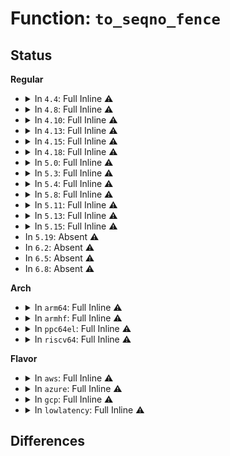 # Function: <code>to_seqno_fence</code>

## Status
<b>Regular</b>
<ul>
<li>
<details>
<summary>In <code>4.4</code>: Full Inline ⚠️</summary>

**Collision:** Unique Static

**Inline:** Full

**Transformation:** False

**Instances:**

```
In drivers/dma-buf/seqno-fence.c (ffffffff815a59a5)
Location: include/linux/seqno-fence.h:50
Inline: True
Inline callers:
  - drivers/dma-buf/seqno-fence.c:seqno_fence_get_driver_name
  - drivers/dma-buf/seqno-fence.c:seqno_fence_get_timeline_name
  - drivers/dma-buf/seqno-fence.c:seqno_enable_signaling
  - drivers/dma-buf/seqno-fence.c:seqno_signaled
  - drivers/dma-buf/seqno-fence.c:seqno_wait
  - drivers/dma-buf/seqno-fence.c:seqno_release
```
</details>
</li>
<li>
<details>
<summary>In <code>4.8</code>: Full Inline ⚠️</summary>

**Collision:** Unique Static

**Inline:** Full

**Transformation:** False

**Instances:**

```
In drivers/dma-buf/seqno-fence.c (ffffffff815fcc95)
Location: include/linux/seqno-fence.h:50
Inline: True
Inline callers:
  - drivers/dma-buf/seqno-fence.c:seqno_wait
  - drivers/dma-buf/seqno-fence.c:seqno_release
  - drivers/dma-buf/seqno-fence.c:seqno_signaled
  - drivers/dma-buf/seqno-fence.c:seqno_enable_signaling
  - drivers/dma-buf/seqno-fence.c:seqno_fence_get_timeline_name
  - drivers/dma-buf/seqno-fence.c:seqno_fence_get_driver_name
```
</details>
</li>
<li>
<details>
<summary>In <code>4.10</code>: Full Inline ⚠️</summary>

**Collision:** Unique Static

**Inline:** Full

**Transformation:** False

**Instances:**

```
In drivers/dma-buf/seqno-fence.c (ffffffff8162b305)
Location: include/linux/seqno-fence.h:50
Inline: True
Inline callers:
  - drivers/dma-buf/seqno-fence.c:seqno_wait
  - drivers/dma-buf/seqno-fence.c:seqno_release
  - drivers/dma-buf/seqno-fence.c:seqno_signaled
  - drivers/dma-buf/seqno-fence.c:seqno_enable_signaling
  - drivers/dma-buf/seqno-fence.c:seqno_fence_get_timeline_name
  - drivers/dma-buf/seqno-fence.c:seqno_fence_get_driver_name
```
</details>
</li>
<li>
<details>
<summary>In <code>4.13</code>: Full Inline ⚠️</summary>

**Collision:** Unique Static

**Inline:** Full

**Transformation:** False

**Instances:**

```
In drivers/dma-buf/seqno-fence.c (ffffffff81640a85)
Location: include/linux/seqno-fence.h:50
Inline: True
Inline callers:
  - drivers/dma-buf/seqno-fence.c:seqno_wait
  - drivers/dma-buf/seqno-fence.c:seqno_release
  - drivers/dma-buf/seqno-fence.c:seqno_signaled
  - drivers/dma-buf/seqno-fence.c:seqno_enable_signaling
  - drivers/dma-buf/seqno-fence.c:seqno_fence_get_timeline_name
  - drivers/dma-buf/seqno-fence.c:seqno_fence_get_driver_name
```
</details>
</li>
<li>
<details>
<summary>In <code>4.15</code>: Full Inline ⚠️</summary>

**Collision:** Unique Static

**Inline:** Full

**Transformation:** False

**Instances:**

```
In drivers/dma-buf/seqno-fence.c (ffffffff816a9865)
Location: include/linux/seqno-fence.h:50
Inline: True
Inline callers:
  - drivers/dma-buf/seqno-fence.c:seqno_wait
  - drivers/dma-buf/seqno-fence.c:seqno_release
  - drivers/dma-buf/seqno-fence.c:seqno_signaled
  - drivers/dma-buf/seqno-fence.c:seqno_enable_signaling
  - drivers/dma-buf/seqno-fence.c:seqno_fence_get_timeline_name
  - drivers/dma-buf/seqno-fence.c:seqno_fence_get_driver_name
```
</details>
</li>
<li>
<details>
<summary>In <code>4.18</code>: Full Inline ⚠️</summary>

**Collision:** Unique Static

**Inline:** Full

**Transformation:** False

**Instances:**

```
In drivers/dma-buf/seqno-fence.c (ffffffff816e5d75)
Location: include/linux/seqno-fence.h:50
Inline: True
Inline callers:
  - drivers/dma-buf/seqno-fence.c:seqno_wait
  - drivers/dma-buf/seqno-fence.c:seqno_release
  - drivers/dma-buf/seqno-fence.c:seqno_signaled
  - drivers/dma-buf/seqno-fence.c:seqno_enable_signaling
  - drivers/dma-buf/seqno-fence.c:seqno_fence_get_timeline_name
  - drivers/dma-buf/seqno-fence.c:seqno_fence_get_driver_name
```
</details>
</li>
<li>
<details>
<summary>In <code>5.0</code>: Full Inline ⚠️</summary>

**Collision:** Unique Static

**Inline:** Full

**Transformation:** False

**Instances:**

```
In drivers/dma-buf/seqno-fence.c (ffffffff81709105)
Location: include/linux/seqno-fence.h:50
Inline: True
Inline callers:
  - drivers/dma-buf/seqno-fence.c:seqno_wait
  - drivers/dma-buf/seqno-fence.c:seqno_release
  - drivers/dma-buf/seqno-fence.c:seqno_signaled
  - drivers/dma-buf/seqno-fence.c:seqno_enable_signaling
  - drivers/dma-buf/seqno-fence.c:seqno_fence_get_timeline_name
  - drivers/dma-buf/seqno-fence.c:seqno_fence_get_driver_name
```
</details>
</li>
<li>
<details>
<summary>In <code>5.3</code>: Full Inline ⚠️</summary>

**Collision:** Unique Static

**Inline:** Full

**Transformation:** False

**Instances:**

```
In drivers/dma-buf/seqno-fence.c (ffffffff817448a5)
Location: include/linux/seqno-fence.h:42
Inline: True
Inline callers:
  - drivers/dma-buf/seqno-fence.c:seqno_wait
  - drivers/dma-buf/seqno-fence.c:seqno_release
  - drivers/dma-buf/seqno-fence.c:seqno_signaled
  - drivers/dma-buf/seqno-fence.c:seqno_enable_signaling
  - drivers/dma-buf/seqno-fence.c:seqno_fence_get_timeline_name
  - drivers/dma-buf/seqno-fence.c:seqno_fence_get_driver_name
```
</details>
</li>
<li>
<details>
<summary>In <code>5.4</code>: Full Inline ⚠️</summary>

**Collision:** Unique Static

**Inline:** Full

**Transformation:** False

**Instances:**

```
In drivers/dma-buf/seqno-fence.c (ffffffff81768a55)
Location: include/linux/seqno-fence.h:42
Inline: True
Inline callers:
  - drivers/dma-buf/seqno-fence.c:seqno_wait
  - drivers/dma-buf/seqno-fence.c:seqno_release
  - drivers/dma-buf/seqno-fence.c:seqno_signaled
  - drivers/dma-buf/seqno-fence.c:seqno_enable_signaling
  - drivers/dma-buf/seqno-fence.c:seqno_fence_get_timeline_name
  - drivers/dma-buf/seqno-fence.c:seqno_fence_get_driver_name
```
</details>
</li>
<li>
<details>
<summary>In <code>5.8</code>: Full Inline ⚠️</summary>

**Collision:** Unique Static

**Inline:** Full

**Transformation:** False

**Instances:**

```
In drivers/dma-buf/seqno-fence.c (ffffffff81829955)
Location: include/linux/seqno-fence.h:42
Inline: True
Inline callers:
  - drivers/dma-buf/seqno-fence.c:seqno_wait
  - drivers/dma-buf/seqno-fence.c:seqno_release
  - drivers/dma-buf/seqno-fence.c:seqno_signaled
  - drivers/dma-buf/seqno-fence.c:seqno_enable_signaling
  - drivers/dma-buf/seqno-fence.c:seqno_fence_get_timeline_name
  - drivers/dma-buf/seqno-fence.c:seqno_fence_get_driver_name
```
</details>
</li>
<li>
<details>
<summary>In <code>5.11</code>: Full Inline ⚠️</summary>

**Collision:** Unique Static

**Inline:** Full

**Transformation:** False

**Instances:**

```
In drivers/dma-buf/seqno-fence.c (ffffffff8183a335)
Location: include/linux/seqno-fence.h:42
Inline: True
Inline callers:
  - drivers/dma-buf/seqno-fence.c:seqno_wait
  - drivers/dma-buf/seqno-fence.c:seqno_release
  - drivers/dma-buf/seqno-fence.c:seqno_signaled
  - drivers/dma-buf/seqno-fence.c:seqno_enable_signaling
  - drivers/dma-buf/seqno-fence.c:seqno_fence_get_timeline_name
  - drivers/dma-buf/seqno-fence.c:seqno_fence_get_driver_name
```
</details>
</li>
<li>
<details>
<summary>In <code>5.13</code>: Full Inline ⚠️</summary>

**Collision:** Unique Static

**Inline:** Full

**Transformation:** False

**Instances:**

```
In drivers/dma-buf/seqno-fence.c (ffffffff8181d555)
Location: include/linux/seqno-fence.h:42
Inline: True
Inline callers:
  - drivers/dma-buf/seqno-fence.c:seqno_wait
  - drivers/dma-buf/seqno-fence.c:seqno_release
  - drivers/dma-buf/seqno-fence.c:seqno_signaled
  - drivers/dma-buf/seqno-fence.c:seqno_enable_signaling
  - drivers/dma-buf/seqno-fence.c:seqno_fence_get_timeline_name
  - drivers/dma-buf/seqno-fence.c:seqno_fence_get_driver_name
```
</details>
</li>
<li>
<details>
<summary>In <code>5.15</code>: Full Inline ⚠️</summary>

**Collision:** Unique Static

**Inline:** Full

**Transformation:** False

**Instances:**

```
In drivers/dma-buf/seqno-fence.c (ffffffff818a79a5)
Location: include/linux/seqno-fence.h:42
Inline: True
Inline callers:
  - drivers/dma-buf/seqno-fence.c:seqno_wait
  - drivers/dma-buf/seqno-fence.c:seqno_release
  - drivers/dma-buf/seqno-fence.c:seqno_signaled
  - drivers/dma-buf/seqno-fence.c:seqno_enable_signaling
  - drivers/dma-buf/seqno-fence.c:seqno_fence_get_timeline_name
  - drivers/dma-buf/seqno-fence.c:seqno_fence_get_driver_name
```
</details>
</li>
<li>
In <code>5.19</code>: Absent ⚠️
</li>
<li>
In <code>6.2</code>: Absent ⚠️
</li>
<li>
In <code>6.5</code>: Absent ⚠️
</li>
<li>
In <code>6.8</code>: Absent ⚠️
</li>
</ul>
<b>Arch</b>
<ul>
<li>
<details>
<summary>In <code>arm64</code>: Full Inline ⚠️</summary>

**Collision:** Unique Static

**Inline:** Full

**Transformation:** False

**Instances:**

```
In drivers/dma-buf/seqno-fence.c (ffff800010969c7c)
Location: include/linux/seqno-fence.h:42
Inline: True
Inline callers:
  - drivers/dma-buf/seqno-fence.c:seqno_wait
  - drivers/dma-buf/seqno-fence.c:seqno_release
  - drivers/dma-buf/seqno-fence.c:seqno_signaled
  - drivers/dma-buf/seqno-fence.c:seqno_enable_signaling
  - drivers/dma-buf/seqno-fence.c:seqno_fence_get_timeline_name
  - drivers/dma-buf/seqno-fence.c:seqno_fence_get_driver_name
```
</details>
</li>
<li>
<details>
<summary>In <code>armhf</code>: Full Inline ⚠️</summary>

**Collision:** Unique Static

**Inline:** Full

**Transformation:** False

**Instances:**

```
In drivers/dma-buf/seqno-fence.c (c0a3fda8)
Location: include/linux/seqno-fence.h:42
Inline: True
Inline callers:
  - drivers/dma-buf/seqno-fence.c:seqno_wait
  - drivers/dma-buf/seqno-fence.c:seqno_release
  - drivers/dma-buf/seqno-fence.c:seqno_signaled
  - drivers/dma-buf/seqno-fence.c:seqno_enable_signaling
  - drivers/dma-buf/seqno-fence.c:seqno_fence_get_timeline_name
  - drivers/dma-buf/seqno-fence.c:seqno_fence_get_driver_name
```
</details>
</li>
<li>
<details>
<summary>In <code>ppc64el</code>: Full Inline ⚠️</summary>

**Collision:** Unique Static

**Inline:** Full

**Transformation:** False

**Instances:**

```
In drivers/dma-buf/seqno-fence.c (c000000000a2236c)
Location: include/linux/seqno-fence.h:42
Inline: True
Inline callers:
  - drivers/dma-buf/seqno-fence.c:seqno_wait
  - drivers/dma-buf/seqno-fence.c:seqno_release
  - drivers/dma-buf/seqno-fence.c:seqno_signaled
  - drivers/dma-buf/seqno-fence.c:seqno_enable_signaling
  - drivers/dma-buf/seqno-fence.c:seqno_fence_get_timeline_name
  - drivers/dma-buf/seqno-fence.c:seqno_fence_get_driver_name
```
</details>
</li>
<li>
<details>
<summary>In <code>riscv64</code>: Full Inline ⚠️</summary>

**Collision:** Unique Static

**Inline:** Full

**Transformation:** False

**Instances:**

```
In drivers/dma-buf/seqno-fence.c (ffffffe0005d569a)
Location: include/linux/seqno-fence.h:42
Inline: True
Inline callers:
  - drivers/dma-buf/seqno-fence.c:seqno_wait
  - drivers/dma-buf/seqno-fence.c:seqno_release
  - drivers/dma-buf/seqno-fence.c:seqno_signaled
  - drivers/dma-buf/seqno-fence.c:seqno_enable_signaling
  - drivers/dma-buf/seqno-fence.c:seqno_fence_get_timeline_name
  - drivers/dma-buf/seqno-fence.c:seqno_fence_get_driver_name
```
</details>
</li>
</ul>
<b>Flavor</b>
<ul>
<li>
<details>
<summary>In <code>aws</code>: Full Inline ⚠️</summary>

**Collision:** Unique Static

**Inline:** Full

**Transformation:** False

**Instances:**

```
In drivers/dma-buf/seqno-fence.c (ffffffff8171d145)
Location: include/linux/seqno-fence.h:42
Inline: True
Inline callers:
  - drivers/dma-buf/seqno-fence.c:seqno_wait
  - drivers/dma-buf/seqno-fence.c:seqno_release
  - drivers/dma-buf/seqno-fence.c:seqno_signaled
  - drivers/dma-buf/seqno-fence.c:seqno_enable_signaling
  - drivers/dma-buf/seqno-fence.c:seqno_fence_get_timeline_name
  - drivers/dma-buf/seqno-fence.c:seqno_fence_get_driver_name
```
</details>
</li>
<li>
<details>
<summary>In <code>azure</code>: Full Inline ⚠️</summary>

**Collision:** Unique Static

**Inline:** Full

**Transformation:** False

**Instances:**

```
In drivers/dma-buf/seqno-fence.c (ffffffff816f65a5)
Location: include/linux/seqno-fence.h:42
Inline: True
Inline callers:
  - drivers/dma-buf/seqno-fence.c:seqno_wait
  - drivers/dma-buf/seqno-fence.c:seqno_release
  - drivers/dma-buf/seqno-fence.c:seqno_signaled
  - drivers/dma-buf/seqno-fence.c:seqno_enable_signaling
  - drivers/dma-buf/seqno-fence.c:seqno_fence_get_timeline_name
  - drivers/dma-buf/seqno-fence.c:seqno_fence_get_driver_name
```
</details>
</li>
<li>
<details>
<summary>In <code>gcp</code>: Full Inline ⚠️</summary>

**Collision:** Unique Static

**Inline:** Full

**Transformation:** False

**Instances:**

```
In drivers/dma-buf/seqno-fence.c (ffffffff8175bf15)
Location: include/linux/seqno-fence.h:42
Inline: True
Inline callers:
  - drivers/dma-buf/seqno-fence.c:seqno_wait
  - drivers/dma-buf/seqno-fence.c:seqno_release
  - drivers/dma-buf/seqno-fence.c:seqno_signaled
  - drivers/dma-buf/seqno-fence.c:seqno_enable_signaling
  - drivers/dma-buf/seqno-fence.c:seqno_fence_get_timeline_name
  - drivers/dma-buf/seqno-fence.c:seqno_fence_get_driver_name
```
</details>
</li>
<li>
<details>
<summary>In <code>lowlatency</code>: Full Inline ⚠️</summary>

**Collision:** Unique Static

**Inline:** Full

**Transformation:** False

**Instances:**

```
In drivers/dma-buf/seqno-fence.c (ffffffff817775b5)
Location: include/linux/seqno-fence.h:42
Inline: True
Inline callers:
  - drivers/dma-buf/seqno-fence.c:seqno_wait
  - drivers/dma-buf/seqno-fence.c:seqno_release
  - drivers/dma-buf/seqno-fence.c:seqno_signaled
  - drivers/dma-buf/seqno-fence.c:seqno_enable_signaling
  - drivers/dma-buf/seqno-fence.c:seqno_fence_get_timeline_name
  - drivers/dma-buf/seqno-fence.c:seqno_fence_get_driver_name
```
</details>
</li>
</ul>

## Differences
